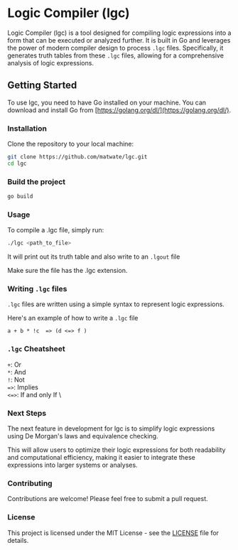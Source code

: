 # Logic Compiler (lgc)

Logic Compiler (lgc) is a tool designed for compiling logic expressions into a form that can be executed or analyzed further. It is built in Go and leverages the power of modern compiler design to process `.lgc` files. Specifically, it generates truth tables from these `.lgc` files, allowing for a comprehensive analysis of logic expressions.

## Getting Started

To use lgc, you need to have Go installed on your machine. You can download and install Go from [https://golang.org/dl/](https://golang.org/dl/).

### Installation

Clone the repository to your local machine:

```sh
git clone https://github.com/matwate/lgc.git
cd lgc
```

### Build the project

```sh
go build 
```

### Usage

To compile a .lgc file, simply run:
```sh
./lgc <path_to_file>
```
It will print out its truth table and also write to an `.lgout` file

Make sure the file has the .lgc extension.

### Writing `.lgc` files

`.lgc` files are written using a simple syntax to represent logic expressions.

Here's an example of how to write a `.lgc` file


```lgc
a + b * !c  => (d <=> f )
```
### `.lgc` Cheatsheet

`+`: Or \
`*`: And \
`!`: Not \
`=>`: Implies\
`<=>`: If and only If \


### Next Steps
The next feature in development for lgc is to simplify logic expressions using De Morgan's laws and equivalence checking.

This will allow users to optimize their logic expressions for both readability and computational efficiency, making it easier to integrate these expressions into larger systems or analyses.


### Contributing

Contributions are welcome! Please feel free to submit a pull request.

### License

This project is licensed under the MIT License - see the [LICENSE](LICENSE) file for details.
